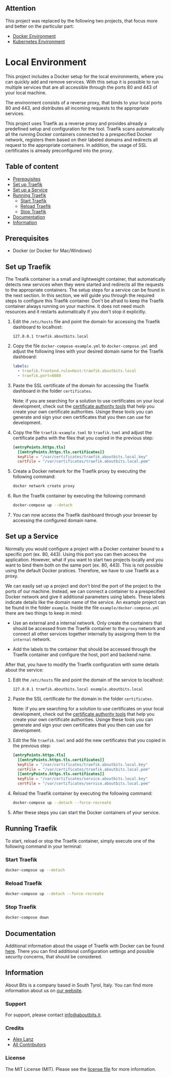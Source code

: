 ## Attention

This project was replaced by the following two projects, that focus more and better on the particular part:

- [Docker Environment](https://github.com/aboutbits/docker-environment)
- [Kubernetes Environment](https://github.com/aboutbits/kubernetes-environment)

Local Environment
=================

This project includes a Docker setup for the local environments, where you can quickly add and remove services. With this setup it is possible to run multiple services that are all accessible through the ports 80 and 443 of your local machine.

The environment consists of a reverse proxy, that binds to your local ports 80 and 443, and distributes all incoming requests to the appropriate services.

This project uses Traefik as a reverse proxy and provides already a predefined setup and configuration for the tool. Traefik scans automatically all the running Docker containers connected to a prespecified Docker network, registers them based on their labeled domains and redirects all request to the appropriate containers. In addition, the usage of SSL certificates is already preconfigured into the proxy.

## Table of content

- [Prerequisites](#prerequisites)
- [Set up Traefik](#set-up-traefik)
- [Set up a Service](#set-up-a-service)
- [Running Traefik](#running-traefik)
    - [Start Traefik](#start-traefik)
    - [Reload Traefik](#reload-traefik)
    - [Stop Traefik](#stop-traefik)
- [Documentation](#documentation)
- [Information](#information)

## Prerequisites

- Docker (or Docker for Mac/Windows)

## Set up Traefik

The Treafik container is a small and lightweight container, that automatically detects new services when they were started and redirects all the requests to the appropriate containers. The setup steps for a service can be found in the next section. In this section, we will guide you through the required steps to configure this Traefik container. Don't be afraid to keep the Traefik container always running on your machine. It does not need much resources and it restarts automatically if you don't stop it explicitly.

1. Edit the `/etc/hosts` file and point the domain for accessing the Traefik dashboard to localhost:

    ```
    127.0.0.1 traefik.aboutbits.local
    ```

2. Copy the file `docker-compose-example.yml` to `docker-compose.yml` and adjust the following lines with your desired domain name for the Traefik dashboard:

    ```yml
    labels:
      - traefik.frontend.rule=Host:traefik.aboutbits.local
      - traefik.port=8080
    ```

3. Paste the SSL certificate of the domain for accessing the Traefik dashboard in the folder `certificates`.

    Note: if you are searching for a solution to use certificates on your local development, check out the [certificate authority tools](https://github.com/aboutbits/certificate-authority-tools) that help you create your own certificate authorities. Usinge these tools you can generate and sign your own certificates that you then can use for development.

4. Copy the file `traefik-example.toml` to `traefik.toml` and adjust the certificate paths with the files that you copied in the previous step:

    ```toml
    [entryPoints.https.tls]
      [[entryPoints.https.tls.certificates]]
      keyFile = "/var/certificates/traefik.aboutbits.local.key"
      certFile = "/var/certificates/traefik.aboutbits.local.pem"
    ```

5. Create a Docker network for the Traefik proxy by executing the following command:

    ```bash
    docker network create proxy
    ```

6. Run the Traefik container by executing the following command:

    ```bash
    docker-compose up --detach
    ```

7. You can now access the Traefik dashboard through your browser by accessing the configured domain name.

## Set up a Service

Normally you would configure a project with a Docker container bound to a specific port (ex. 80, 443). Using this port you can then access the application. However, what if you want to start two projects locally and you want to bind them both on the same port (ex. 80, 443). This is not possible using the default Docker pratices. Therefore, we have to use Traefik as a proxy.

We can easily set up a project and don't bind the port of the project to the ports of our machine. Instead, we can connect a container to a prespecified Docker network and give it additional parameters using labels. These labels indicate details like the domain name of the service. An example project can be found in the folder `example`. Inside the file `example/docker-compose.yml` there are two things to keep in mind:

- Use an external and a internal network. Only create the containers that should be accessed from the Traefik container to the `proxy` network and connect all other services together internally by assigning them to the `internal` network.

- Add the labels to the container that should be accessed through the Traefik container and configure the host, port and backend name.

After that, you have to modify the Traefik configuration with some details about the service:

1. Edit the `/etc/hosts` file and point the domain of the service to localhost:

    ```
    127.0.0.1 traefik.aboutbits.local example.aboutbits.local
    ```

2. Paste the SSL certificate for the domain in the folder `certificates`.

    Note: if you are searching for a solution to use certificates on your local development, check out the [certificate authority tools](https://github.com/aboutbits/certificate-authority-tools) that help you create your own certificate authorities. Usinge these tools you can generate and sign your own certificates that you then can use for development.

3. Edit the file `traefik.toml` and add the new certificates that you copied in the previous step:

    ```toml
    [entryPoints.https.tls]
      [[entryPoints.https.tls.certificates]]
      keyFile = "/var/certificates/traefik.aboutbits.local.key"
      certFile = "/var/certificates/traefik.aboutbits.local.pem"
      [[entryPoints.https.tls.certificates]]
      keyFile = "/var/certificates/service.aboutbits.local.key"
      certFile = "/var/certificates/service.aboutbits.local.pem"
    ```

4. Reload the Traefik container by executing the following command:

    ```bash
    docker-compose up --detach --force-recreate
    ```

5. After these steps you can start the Docker containers of your service.

## Running Traefik

To start, reload or stop the Traefik container, simply execute one of the following command in your terminal:

### Start Traefik

```bash
docker-compose up --detach
```

### Reload Traefik

```bash
docker-compose up --detach --force-recreate
```

### Stop Traefik

```bash
docker-compose down
```

## Documentation

Additional information about the usage of Traefik with Docker can be found [here](https://docs.traefik.io/configuration/backends/docker/). There you can find additional configuration settings and possible security concerns, that should be considered.

## Information

About Bits is a company based in South Tyrol, Italy. You can find more information about us on [our website](https://aboutbits.it).

### Support

For support, please contact [info@aboutbits.it](mailto:info@aboutbits.it).

### Credits

- [Alex Lanz](https://github.com/alexlanz)
- [All Contributors](../../contributors)

### License

The MIT License (MIT). Please see the [license file](license.md) for more information.
